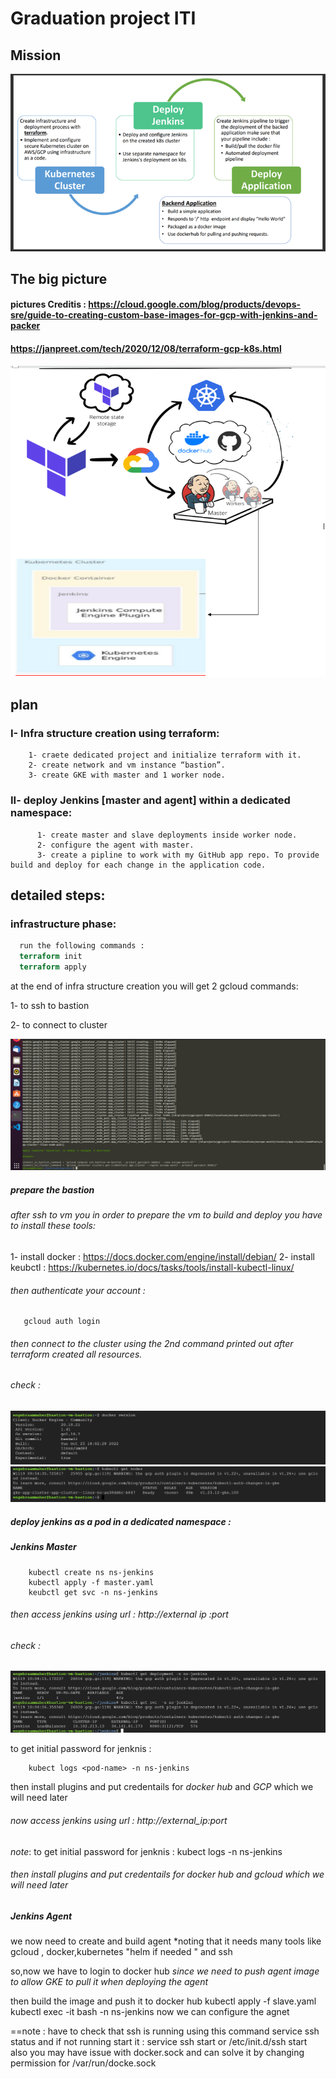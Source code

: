 
# Graduation project ITI




## Mission
![App Screenshot](https://github.com/EbraamMaher/Infra/blob/master/Picture1.png)

	

## The big picture


#### pictures Creditis : https://cloud.google.com/blog/products/devops-sre/guide-to-creating-custom-base-images-for-gcp-with-jenkins-and-packer
   #### https://janpreet.com/tech/2020/12/08/terraform-gcp-k8s.html

![App Screenshot](https://github.com/EbraamMaher/Infra/blob/master/Screenshot%20(1483).png)


## plan

### I- Infra structure creation using terraform:
        1- craete dedicated project and initialize terraform with it.
        2- create network and vm instance “bastion”.
        3- create GKE with master and 1 worker node.

### II- deploy Jenkins [master and agent] within a dedicated namespace:
	      1- create master and slave deployments inside worker node.
 	      2- configure the agent with master.
	      3- create a pipline to work with my GitHub app repo. To provide build and deploy for each change in the application code.



## detailed steps: 

### infrastructure phase:

```terraform
  run the following commands :
  terraform init
  terraform apply
```
at the end of infra structure creation you will get 2 gcloud commands:

1- to ssh to bastion

2- to connect to cluster 

![App Screenshot](https://github.com/EbraamMaher/Infra/blob/master/pictures/3.png)


##### prepare the bastion

###### after ssh to vm you in order to prepare the vm to build and deploy you have to install these tools:

1- install docker  : https://docs.docker.com/engine/install/debian/
2- install keubctl : https://kubernetes.io/docs/tasks/tools/install-kubectl-linux/

###### then authenticate your account : 
```gcloud
   gcloud auth login
```

###### then connect to the cluster using the *2nd command printed out* after terraform created all resources.


###### check :
![App Screenshot](https://github.com/EbraamMaher/Infra/blob/master/pictures/4.png)
![App Screenshot](https://github.com/EbraamMaher/Infra/blob/master/pictures/5.png)


##### deploy jenkins as a pod in a dedicated namespace : 

##### Jenkins Master
```kubectl
	kubectl create ns ns-jenkins
	kubectl apply -f master.yaml  
	keubctl get svc -n ns-jenkins
```

###### then access jenkins using url : http://external ip :port

###### check :
![App Screenshot](https://github.com/EbraamMaher/Infra/blob/master/pictures/6.png)


to get initial password for jenknis : 

```kubectl
	kubect logs <pod-name> -n ns-jenkins
```

then install plugins and put credentails for *docker hub* and *GCP* which we will need later

###### now access jenkins using url : *http://external_ip:port*

*note*: to get initial password for jenknis : kubect logs <pod-name> -n ns-jenkins

###### then install plugins and put credentails for docker hub and gcloud which we will need later 

	
##### Jenkins Agent

we now need to create and build agent *noting that it needs many tools like gcloud , docker,kubernetes "helm if needed " and ssh

so,now we have to login to docker hub *since we need to push agent image to allow GKE to pull it when deploying the agent*

then build the image and push it to docker hub 
kubectl apply -f slave.yaml  
kubectl exec -it <pod-name> bash -n ns-jenkins
now we can configure the agnet

==note : have to check that ssh is running using this command 
      service ssh status
and if not running start it : 
     service ssh start
or /etc/init.d/ssh start
also you may have issue with docker.sock and can solve it by changing permission for /var/run/docke.sock	
	
